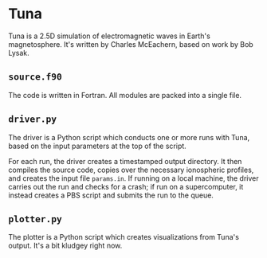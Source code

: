 # Tuna

Tuna is a 2.5D simulation of electromagnetic waves in Earth's magnetosphere. It's written by Charles McEachern, based on work by Bob Lysak. 

## `source.f90`

The code is written in Fortran. All modules are packed into a single file. 

## `driver.py`

The driver is a Python script which conducts one or more runs with Tuna, based on the input parameters at the top of the script. 

For each run, the driver creates a timestamped output directory. It then compiles the source code, copies over the necessary ionospheric profiles, and creates the input file `params.in`. If running on a local machine, the driver carries out the run and checks for a crash; if run on a supercomputer, it instead creates a PBS script and submits the run to the queue. 

## `plotter.py`

The plotter is a Python script which creates visualizations from Tuna's output. It's a bit kludgey right now. 



